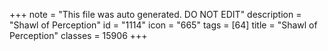 +++
note = "This file was auto generated. DO NOT EDIT"
description = "Shawl of Perception"
id = "1114"
icon = "665"
tags = [64]
title = "Shawl of Perception"
classes = 15906
+++
